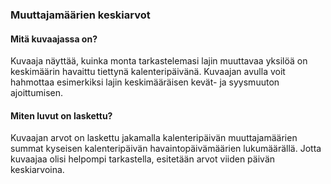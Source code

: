 ### Muuttajamäärien keskiarvot
  
#### Mitä kuvaajassa on?

Kuvaaja näyttää, kuinka monta tarkastelemasi lajin muuttavaa yksilöä on keskimäärin havaittu tiettynä kalenteripäivänä. Kuvaajan avulla voit hahmottaa esimerkiksi lajin keskimääräisen kevät- ja syysmuuton ajoittumisen. 
  
#### Miten luvut on laskettu?

Kuvaajan arvot on laskettu jakamalla kalenteripäivän muuttajamäärien summat kyseisen kalenteripäivän havaintopäivämäärien lukumäärällä. Jotta kuvaajaa olisi helpompi tarkastella, esitetään arvot viiden päivän keskiarvoina. 

